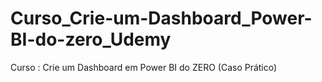 # Curso_Crie-um-Dashboard_Power-BI-do-zero_Udemy
Curso : Crie um Dashboard em Power BI do ZERO (Caso Prático)
